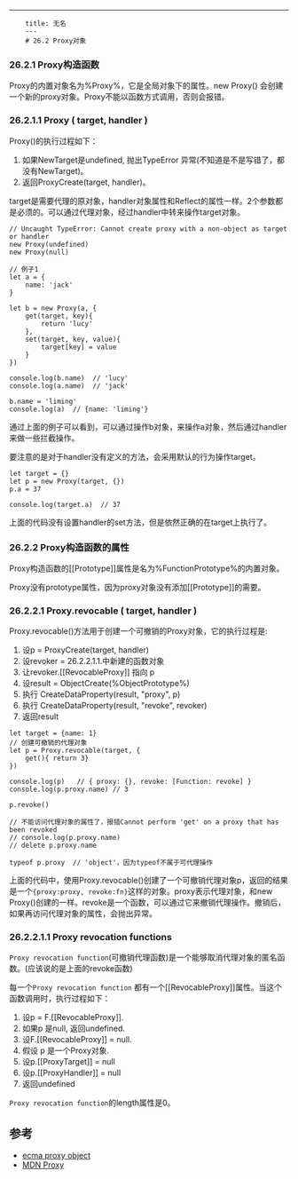 ---
        title: 无名
        ---
        # 26.2 Proxy对象

### 26.2.1 Proxy构造函数
Proxy的内置对象名为%Proxy%，它是全局对象下的属性。new Proxy() 会创建一个新的proxy对象。Proxy不能以函数方式调用，否则会报错。

### 26.2.1.1 Proxy ( target, handler )

Proxy()的执行过程如下：

1. 如果NewTarget是undefined, 抛出TypeError 异常(不知道是不是写错了，都没有NewTarget)。
2. 返回ProxyCreate(target, handler)。

target是需要代理的原对象，handler对象属性和Reflect的属性一样。2个参数都是必须的。可以通过代理对象，经过handler中转来操作target对象。

```
// Uncaught TypeError: Cannot create proxy with a non-object as target or handler
new Proxy(undefined)
new Proxy(null)

// 例子1
let a = {
	name: 'jack'
}

let b = new Proxy(a, {
	get(target, key){
		return 'lucy'
	},
	set(target, key, value){
		target[key] = value
	}
})

console.log(b.name)  // 'lucy'
console.log(a.name)  // 'jack'

b.name = 'liming'
console.log(a)  // {name: 'liming'}
```

通过上面的例子可以看到，可以通过操作b对象，来操作a对象，然后通过handler来做一些拦截操作。

要注意的是对于handler没有定义的方法，会采用默认的行为操作target。

```
let target = {}
let p = new Proxy(target, {})
p.a = 37

console.log(target.a)  // 37
```

上面的代码没有设置handler的set方法，但是依然正确的在target上执行了。

### 26.2.2 Proxy构造函数的属性

Proxy构造函数的[[Prototype]]属性是名为%FunctionPrototype%的内置对象。

Proxy没有prototype属性，因为proxy对象没有添加[[Prototype]]的需要。


### 26.2.2.1 Proxy.revocable ( target, handler )

Proxy.revocable()方法用于创建一个可撤销的Proxy对象，它的执行过程是:

1. 设p = ProxyCreate(target, handler)
2. 设revoker = 26.2.2.1.1.中新建的函数对象
3. 让revoker.[[RevocableProxy]] 指向 p
4. 设result = ObjectCreate(%ObjectPrototype%)
5. 执行 CreateDataProperty(result, "proxy", p)
6. 执行 CreateDataProperty(result, "revoke", revoker)
7. 返回result


```
let target = {name: 1}
// 创建可撤销的代理对象
let p = Proxy.revocable(target, {
	get(){ return 3}
})

console.log(p)   // { proxy: {}, revoke: [Function: revoke] }
console.log(p.proxy.name) // 3

p.revoke()

// 不能访问代理对象的属性了，报错Cannot perform 'get' on a proxy that has been revoked
// console.log(p.proxy.name)
// delete p.proxy.name

typeof p.proxy  // 'object'，因为typeof不属于可代理操作
```

上面的代码中，使用Proxy.revocable()创建了一个可撤销代理对象p，返回的结果是一个`{proxy:proxy, revoke:fn}`这样的对象。proxy表示代理对象，和new Proxy()创建的一样。revoke是一个函数，可以通过它来撤销代理操作。撤销后，如果再访问代理对象的属性，会抛出异常。

### 26.2.2.1.1 Proxy revocation functions

`Proxy revocation function`(可撤销代理函数)是一个能够取消代理对象的匿名函数。(应该说的是上面的revoke函数)

每一个`Proxy revocation function` 都有一个[[RevocableProxy]]属性。当这个函数调用时，执行过程如下：

1. 设p = F.[[RevocableProxy]].
2. 如果p 是null, 返回undefined.
3. 设F.[[RevocableProxy]] = null.
4. 假设 p 是一个Proxy对象.
5. 设p.[[ProxyTarget]] = null
6. 设p.[[ProxyHandler]] = null
7. 返回undefined

`Proxy revocation function`的length属性是0。

## 参考

- [ecma proxy object](http://www.ecma-international.org/ecma-262/8.0/#sec-proxy-objects)
- [MDN Proxy](https://developer.mozilla.org/zh-CN/docs/Web/JavaScript/Reference/Global_Objects/Proxy)